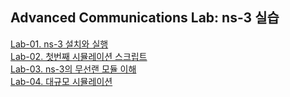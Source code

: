 ## Advanced Communications Lab: ns-3 실습

[Lab-01. ns-3 설치와 실행](lab01.md)  
[Lab-02. 첫번째 시뮬레이션 스크립트](lab02.md)    
[Lab-03. ns-3의 무선랜 모듈 이해](lab03.md)  
[Lab-04. 대규모 시뮬레이션](lab04.md)  
